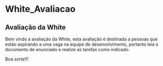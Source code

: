 # White_Avaliacao

## Avaliação da White

Bem vindo a avaliação da White, esta avaliação é destinada a pessoas que estão aspirando a uma vaga na equipe de desenvolvimento, portanto leia o documento de enunciado
e realize as tarefas como indicado.

Boa sorte!!!
